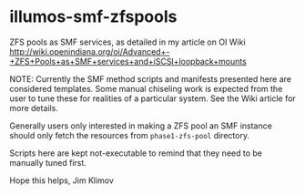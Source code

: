 # illumos-smf-zfspools
ZFS pools as SMF services, as detailed in my article on OI Wiki
http://wiki.openindiana.org/oi/Advanced+-+ZFS+Pools+as+SMF+services+and+iSCSI+loopback+mounts

NOTE: Currently the SMF method scripts and manifests presented here are
considered templates. Some manual chiseling work is expected from the
user to tune these for realities of a particular system. See the Wiki
article for more details.

Generally users only interested in making a ZFS pool an SMF instance
should only fetch the resources from `phase1-zfs-pool` directory.

Scripts here are kept not-executable to remind that they need to be
manually tuned first.

Hope this helps,
Jim Klimov
